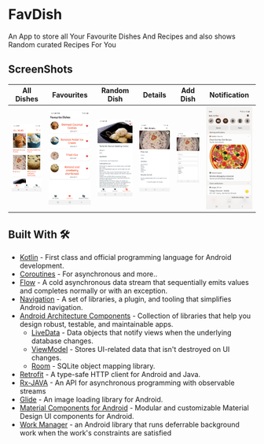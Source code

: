 # FavDish
An App to store all Your Favourite Dishes And Recipes and also shows Random curated Recipes For You

## ScreenShots
All Dishes | Favourites | Random Dish | Details | Add Dish | Notification 
--- | --- | --- |--- |--- |---
![](https://github.com/devrahul-2508/FavDishNew/blob/main/art/AllDishes.jpg) | ![](https://github.com/devrahul-2508/FavDishNew/blob/main/art/FavouriteDishes.jpg) | ![](https://github.com/devrahul-2508/FavDishNew/blob/main/art/RandomDishes.jpg) | ![](https://github.com/devrahul-2508/FavDishNew/blob/main/art/Details.jpg) | ![](https://github.com/devrahul-2508/FavDishNew/blob/main/art/Add%20Dish.jpg) |![](https://github.com/devrahul-2508/FavDishNew/blob/main/art/Notifications.jpg) 

## Built With 🛠

- [Kotlin](https://kotlinlang.org/) - First class and official programming language for Android development.
- [Coroutines](https://kotlinlang.org/docs/reference/coroutines-overview.html) - For asynchronous and more..
- [Flow](https://kotlin.github.io/kotlinx.coroutines/kotlinx-coroutines-core/kotlinx.coroutines.flow/-flow/) - A cold asynchronous data stream that sequentially emits values and completes normally or with an exception.
- [Navigation](https://developer.android.com/guide/navigation) - A set of libraries, a plugin, and tooling that simplifies Android navigation.
- [Android Architecture Components](https://developer.android.com/topic/libraries/architecture) - Collection of libraries that help you design robust, testable, and maintainable apps.
  - [LiveData](https://developer.android.com/topic/libraries/architecture/livedata) - Data objects that notify views when the underlying database changes.
  - [ViewModel](https://developer.android.com/topic/libraries/architecture/viewmodel) - Stores UI-related data that isn't destroyed on UI changes.
  - [Room](https://developer.android.com/topic/libraries/architecture/room) - SQLite object mapping library.
- [Retrofit](https://square.github.io/retrofit/) - A type-safe HTTP client for Android and Java. 
- [Rx-JAVA](https://reactivex.io/) - An API for asynchronous programming with observable streams
- [Glide](https://github.com/bumptech/glide) - An image loading library for Android.
- [Material Components for Android](https://github.com/material-components/material-components-android) - Modular and customizable Material Design UI components for Android.
- [Work Manager](https://developer.android.com/topic/libraries/architecture/workmanager) - an Android library that runs deferrable background work when the work's constraints are satisfied
